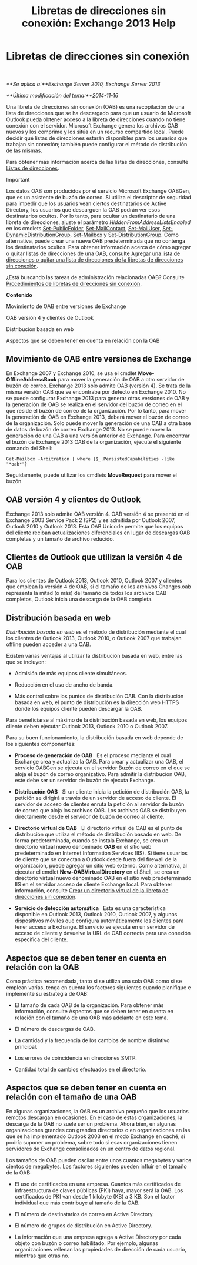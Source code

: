 ﻿---
title: 'Libretas de direcciones sin conexión: Exchange 2013 Help'
TOCTitle: Libretas de direcciones sin conexión
ms:assetid: a6bcb072-4ab9-400e-a5d0-c05264629097
ms:mtpsurl: https://technet.microsoft.com/es-es/library/Bb232155(v=EXCHG.150)
ms:contentKeyID: 49895816
ms.date: 04/23/2018
mtps_version: v=EXCHG.150
ms.translationtype: HT
---

# Libretas de direcciones sin conexión

 

_**Se aplica a:**Exchange Server 2010, Exchange Server 2013_

_**Última modificación del tema:**2014-11-16_

Una libreta de direcciones sin conexión (OAB) es una recopilación de una lista de direcciones que se ha descargado para que un usuario de Microsoft Outlook pueda obtener acceso a la libreta de direcciones cuando no tiene conexión con el servidor. Microsoft Exchange genera los archivos OAB nuevos y los comprime y los sitúa en un recurso compartido local. Puede decidir qué listas de direcciones estarán disponibles para los usuarios que trabajan sin conexión; también puede configurar el método de distribución de las mismas.

Para obtener más información acerca de las listas de direcciones, consulte [Listas de direcciones](address-lists-exchange-2013-help.md).


> [!IMPORTANT]
> Los datos OAB son producidos por el servicio Microsoft Exchange OABGen, que es un asistente de buzón de correo. Si utiliza el descriptor de seguridad para impedir que los usuarios vean ciertos destinatarios de Active Directory, los usuarios que descarguen la OAB podrán ver esos destinatarios ocultos. Por lo tanto, para ocultar un destinatario de una libreta de direcciones, ajuste el parámetro <EM>HiddenFromAddressListsEnabled</EM> en los cmdlets <A href="https://technet.microsoft.com/es-es/library/aa998596(v=exchg.150)">Set-PublicFolder</A>, <A href="https://technet.microsoft.com/es-es/library/aa995950(v=exchg.150)">Set-MailContact</A>, <A href="https://technet.microsoft.com/es-es/library/aa995971(v=exchg.150)">Set-MailUser</A>, <A href="https://technet.microsoft.com/es-es/library/bb123796(v=exchg.150)">Set-DynamicDistributionGroup</A>, <A href="https://technet.microsoft.com/es-es/library/bb123981(v=exchg.150)">Set-Mailbox</A> y <A href="https://technet.microsoft.com/es-es/library/bb124955(v=exchg.150)">Set-DistributionGroup</A>. Como alternativa, puede crear una nueva OAB predeterminada que no contenga los destinatarios ocultos. Para obtener información acerca de cómo agregar o quitar listas de direcciones de una OAB, consulte <A href="add-an-address-list-to-or-remove-an-address-list-from-an-offline-address-book-exchange-2013-help.md">Agregar una lista de direcciones o quitar una lista de direcciones de la libretas de direcciones sin conexión</A>.



¿Está buscando las tareas de administración relacionadas OAB? Consulte [Procedimientos de libretas de direcciones sin conexión](offline-address-book-procedures-exchange-2013-help.md).

**Contenido**

Movimiento de OAB entre versiones de Exchange

OAB versión 4 y clientes de Outlook

Distribución basada en web

Aspectos que se deben tener en cuenta en relación con la OAB

## Movimiento de OAB entre versiones de Exchange

En Exchange 2007 y Exchange 2010, se usa el cmdlet **Move-OfflineAddressBook** para mover la generación de OAB a otro servidor de buzón de correo. Exchange 2013 solo admite OAB (versión 4). Se trata de la misma versión OAB que se encontraba por defecto en Exchange 2010. No se puede configurar Exchange 2013 para generar otras versiones de OAB y la generación de OAB se realiza en el servidor del buzón de correo en el que reside el buzón de correo de la organización. Por lo tanto, para mover la generación de OAB en Exchange 2013, deberá mover el buzón de correo de la organización. Solo puede mover la generación de una OAB a otra base de datos de buzón de correo Exchange 2013. No se puede mover la generación de una OAB a una versión anterior de Exchange. Para encontrar el buzón de Exchange 2013 OAB de la organización, ejecute el siguiente comando del Shell:

    Get-Mailbox -Arbitration | where {$_.PersistedCapabilities -like "*oab*"}

Seguidamente, puede utilizar los cmdlets **MoveRequest** para mover el buzón.

## OAB versión 4 y clientes de Outlook

Exchange 2013 solo admite OAB versión 4. OAB versión 4 se presentó en el Exchange 2003 Service Pack 2 (SP2) y es admitida por Outlook 2007, Outlook 2010 y Outlook 2013. Esta OAB Unicode permite que los equipos del cliente reciban actualizaciones diferenciales en lugar de descargas OAB completas y un tamaño de archivo reducido.

## Clientes de Outlook que utilizan la versión 4 de OAB

Para los clientes de Outlook 2013, Outlook 2010, Outlook 2007 y clientes que emplean la versión 4 de OAB, si el tamaño de los archivos Changes.oab representa la mitad (o más) del tamaño de todos los archivos OAB completos, Outlook inicia una descarga de la OAB completa.

## Distribución basada en web

*Distribución basada en web* es el método de distribución mediante el cual los clientes de Outlook 2013, Outlook 2010, o Outlook 2007 que trabajan offline pueden acceder a una OAB.

Existen varias ventajas al utilizar la distribución basada en web, entre las que se incluyen:

  - Admisión de más equipos cliente simultáneos.

  - Reducción en el uso de ancho de banda.

  - Más control sobre los puntos de distribución OAB. Con la distribución basada en web, el punto de distribución es la dirección web HTTPS donde los equipos cliente pueden descargar la OAB.

Para beneficiarse al máximo de la distribución basada en web, los equipos cliente deben ejecutar Outlook 2013, Outlook 2010 o Outlook 2007.

Para su buen funcionamiento, la distribución basada en web depende de los siguientes componentes:

  - **Proceso de generación de OAB**   Es el proceso mediante el cual Exchange crea y actualiza la OAB. Para crear y actualizar una OAB, el servicio OABGen se ejecuta en el servidor Buzón de correo en el que se aloja el buzón de correo organizativo. Para admitir la distribución OAB, este debe ser un servidor de buzón de ejecuta Exchange.

  - **Distribución OAB**   Si un cliente inicia la petición de distribución OAB, la petición se dirigirá a través de un servidor de acceso de cliente. El servidor de acceso de clientes enruta la petición al servidor de buzón de correo que aloja los archivos OAB. Los archivos OAB se distribuyen directamente desde el servidor de buzón de correo al cliente.

  - **Directorio virtual de OAB**   El directorio virtual de OAB es el punto de distribución que utiliza el método de distribución basado en web. De forma predeterminada, cuando se instala Exchange, se crea un directorio virtual nuevo denominado **OAB** en el sitio web predeterminado en Internet Information Services (IIS). Si tiene usuarios de cliente que se conectan a Outlook desde fuera del firewall de la organización, puede agregar un sitio web externo. Como alternativa, al ejecutar el cmdlet **New-OABVirtualDirectory** en el Shell, se crea un directorio virtual nuevo denominado OAB en el sitio web predeterminado IIS en el servidor acceso de cliente Exchange local. Para obtener información, consulte [Crear un directorio virtual de la libreta de direcciones sin conexión](create-an-offline-address-book-virtual-directory-exchange-2013-help.md).

  - **Servicio de detección automática**   Esta es una característica disponible en Outlook 2013, Outlook 2010, Outlook 2007, y algunos dispositivos móviles que configura automáticamente los clientes para tener acceso a Exchange. El servicio se ejecuta en un servidor de acceso de cliente y devuelve la URL de OAB correcta para una conexión específica del cliente.

## Aspectos que se deben tener en cuenta en relación con la OAB

Como práctica recomendada, tanto si se utiliza una sola OAB como si se emplean varias, tenga en cuenta los factores siguientes cuando planifique e implemente su estrategia de OAB:

  - El tamaño de cada OAB de la organización. Para obtener más información, consulte Aspectos que se deben tener en cuenta en relación con el tamaño de una OAB más adelante en este tema.

  - El número de descargas de OAB.

  - La cantidad y la frecuencia de los cambios de nombre distintivo principal.

  - Los errores de coincidencia en direcciones SMTP.

  - Cantidad total de cambios efectuados en el directorio.

## Aspectos que se deben tener en cuenta en relación con el tamaño de una OAB

En algunas organizaciones, la OAB es un archivo pequeño que los usuarios remotos descargan en ocasiones. En el caso de estas organizaciones, la descarga de la OAB no suele ser un problema. Ahora bien, en algunas organizaciones grandes con grandes directorios o en organizaciones en las que se ha implementado Outlook 2003 en el modo Exchange en caché, sí podría suponer un problema, sobre todo si esas organizaciones tienen servidores de Exchange consolidados en un centro de datos regional.

Los tamaños de OAB pueden oscilar entre unos cuantos megabytes y varios cientos de megabytes. Los factores siguientes pueden influir en el tamaño de la OAB:

  - El uso de certificados en una empresa. Cuantos más certificados de infraestructura de claves públicas (PKI) haya, mayor será la OAB. Los certificados de PKI van desde 1 kilobyte (KB) a 3 KB. Son el factor individual que más contribuye al tamaño de la OAB.

  - El número de destinatarios de correo en Active Directory.

  - El número de grupos de distribución en Active Directory.

  - La información que una empresa agrega a Active Directory por cada objeto con buzón o correo habilitado. Por ejemplo, algunas organizaciones rellenan las propiedades de dirección de cada usuario, mientras que otras no.

